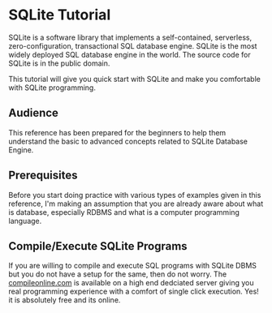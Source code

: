 **SQLite Tutorial**
===================

SQLite is a software library that implements a self-contained, serverless,
zero-configuration, transactional SQL database engine. SQLite is the most widely
deployed SQL database engine in the world. The source code for SQLite is in the
public domain.

This tutorial will give you quick start with SQLite and make you comfortable
with SQLite programming.

**Audience**
------------

This reference has been prepared for the beginners to help them understand the
basic to advanced concepts related to SQLite Database Engine.

**Prerequisites**
-----------------

Before you start doing practice with various types of examples given in this
reference, I'm making an assumption that you are already aware about what is
database, especially RDBMS and what is a computer programming language.

**Compile/Execute SQLite Programs**
-----------------------------------

If you are willing to compile and execute SQL programs with SQLite DBMS but you
do not have a setup for the same, then do not worry. The
[compileonline.com](http://www.compileonline.com/execute_sql_online.php) is
available on a high end dedciated server giving you real programming experience
with a comfort of single click execution. Yes! it is absolutely free and its
online.

 
